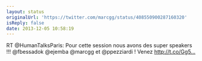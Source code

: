 ```yaml
---
layout: status
originalUrl: 'https://twitter.com/marcgg/status/408550900287160320'
isReply: false
date: 2013-12-05 10:58:19
---
```


RT @HumanTalksParis: Pour cette session nous avons des super speakers !!! @fbessadok @ejemba @marcgg et @ppezziardi ! Venez http://t.co/Gg5…
